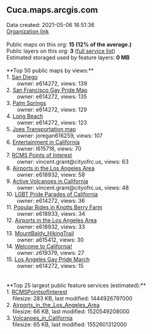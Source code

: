 <h2>Cuca.maps.arcgis.com</h2> Data created: 2021-05-06 16:51:36 <br /><a target='new' href='https://Cuca.maps.arcgis.com'>Organization link</a><br /><br />Public maps on this org: <b>15 (12% of the average.)</b><br />Public layers on this org: <b>3 </b>(<a target='new' href='https://services.arcgis.com/uzetET75oAFfj6Kj/ArcGIS/rest/services'>full service list</a>)<br />Estimated storaged used by feature layers: <b>0 MB</b><br /><br />**Top 50 public maps by views:**<br />  1. <a target='new' href='https://www.arcgis.com/home/item.html?id=2b029b82ec62425f929bda774b0f7701'>San Diego</a> <br />  &nbsp;&nbsp;&nbsp;&nbsp; &nbsp;&nbsp;owner: e614272, views: 139<br />  2. <a target='new' href='https://www.arcgis.com/home/item.html?id=4eeb8f130dd54f38bfe0ca0a89cd61f5'>San Francisco Gay Pride Map</a> <br />  &nbsp;&nbsp;&nbsp;&nbsp; &nbsp;&nbsp;owner: e614272, views: 135<br />  3. <a target='new' href='https://www.arcgis.com/home/item.html?id=5e6d0b44aa3341a2a3b732a93b1a52ec'>Palm Springs</a> <br />  &nbsp;&nbsp;&nbsp;&nbsp; &nbsp;&nbsp;owner: e614272, views: 129<br />  4. <a target='new' href='https://www.arcgis.com/home/item.html?id=673e04967d0249e0a7666a867329aa00'>Long Beach</a> <br />  &nbsp;&nbsp;&nbsp;&nbsp; &nbsp;&nbsp;owner: e614272, views: 123<br />  5. <a target='new' href='https://www.arcgis.com/home/item.html?id=991d1dd8bb0049c980291f9d1d5f9034'>Joes Transportation map</a> <br />  &nbsp;&nbsp;&nbsp;&nbsp; &nbsp;&nbsp;owner: joregan616259, views: 107<br />  6. <a target='new' href='https://www.arcgis.com/home/item.html?id=73312323cf7d4a3cbce6cf6bda491d07'>Entertainment in California</a> <br />  &nbsp;&nbsp;&nbsp;&nbsp; &nbsp;&nbsp;owner: l615718, views: 70<br />  7. <a target='new' href='https://www.arcgis.com/home/item.html?id=7a83bfc3e408462bb99f9d107d79fe34'>RCMS Points of Interest</a> <br />  &nbsp;&nbsp;&nbsp;&nbsp; &nbsp;&nbsp;owner: vincent.grant@cityofrc.us, views: 63<br />  8. <a target='new' href='https://www.arcgis.com/home/item.html?id=d8aebf37fd624203b2490afde92c0a2f'>Airports in the Los Angeles Area</a> <br />  &nbsp;&nbsp;&nbsp;&nbsp; &nbsp;&nbsp;owner: e618932, views: 58<br />  9. <a target='new' href='https://www.arcgis.com/home/item.html?id=3743a7723f674a3babbdbb5c5f9a6a18'>Active Volcanoes in California</a> <br />  &nbsp;&nbsp;&nbsp;&nbsp; &nbsp;&nbsp;owner: vincent.grant@cityofrc.us, views: 48<br />  10. <a target='new' href='https://www.arcgis.com/home/item.html?id=16d2725f41bc4b2ca23c7a6d98c1c64a'>LGBT Pride Parades of California</a> <br />  &nbsp;&nbsp;&nbsp;&nbsp; &nbsp;&nbsp;owner: e614272, views: 36<br />  11. <a target='new' href='https://www.arcgis.com/home/item.html?id=1db87bf2c86944478f764ca5aa4ad95f'>Popular Rides in Knotts Berry Farm</a> <br />  &nbsp;&nbsp;&nbsp;&nbsp; &nbsp;&nbsp;owner: e618933, views: 34<br />  12. <a target='new' href='https://www.arcgis.com/home/item.html?id=2ac26813de7f4ababd3be37d67034691'>Airports in the Los Angeles Area</a> <br />  &nbsp;&nbsp;&nbsp;&nbsp; &nbsp;&nbsp;owner: e618932, views: 33<br />  13. <a target='new' href='https://www.arcgis.com/home/item.html?id=adefef37a3b94cc7aaef41355ba11a94'>MountBaldy_HikingTrail</a> <br />  &nbsp;&nbsp;&nbsp;&nbsp; &nbsp;&nbsp;owner: a615412, views: 30<br />  14. <a target='new' href='https://www.arcgis.com/home/item.html?id=1b3909566579440eb40f49bfcd84e8d1'>Welcome to California!</a> <br />  &nbsp;&nbsp;&nbsp;&nbsp; &nbsp;&nbsp;owner: z619379, views: 27<br />  15. <a target='new' href='https://www.arcgis.com/home/item.html?id=82c99051ad2d4d2a95e3f26901ff2f06'>Los Angeles Gay Pride March</a> <br />  &nbsp;&nbsp;&nbsp;&nbsp; &nbsp;&nbsp;owner: e614272, views: 15<br /><br /><br />**Top 25 largest public feature services (estimated):**<br /> 1. <a target='new' href='https://www.arcgis.com/home/item.html?id=0c97f93991734718a33a7b4794b00a1e'>RCMSPointsofInterest</a><br /> &nbsp;&nbsp;&nbsp;&nbsp;filesize: 283 KB, last modified: 1444926797000<br /> 2. <a target='new' href='https://www.arcgis.com/home/item.html?id=d5c6ac5318e9405696651ee0403cefde'>Airports_in_the_Los_Angeles_Area</a><br /> &nbsp;&nbsp;&nbsp;&nbsp;filesize: 66 KB, last modified: 1520549208000<br /> 3. <a target='new' href='https://www.arcgis.com/home/item.html?id=2b5bb94c38ae4489bf804aa07235e4ce'>Volcanoes_in_California</a><br /> &nbsp;&nbsp;&nbsp;&nbsp;filesize: 65 KB, last modified: 1552601312000<br />